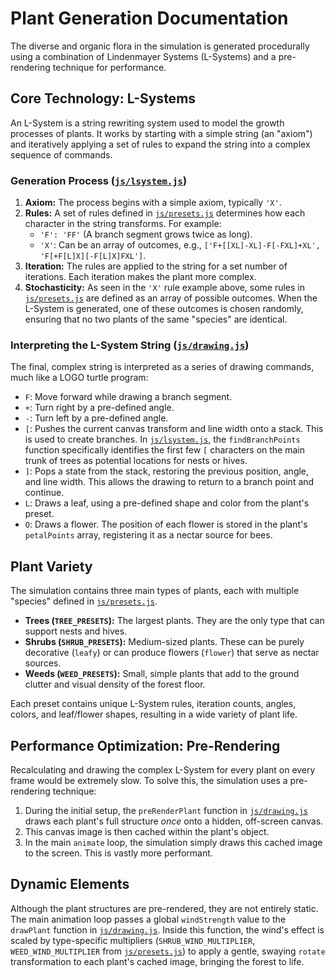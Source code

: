 # Plant Generation Documentation

The diverse and organic flora in the simulation is generated procedurally using a combination of Lindenmayer Systems (L-Systems) and a pre-rendering technique for performance.

## Core Technology: L-Systems

An L-System is a string rewriting system used to model the growth processes of plants. It works by starting with a simple string (an "axiom") and iteratively applying a set of rules to expand the string into a complex sequence of commands.

### Generation Process ([`js/lsystem.js`](js/lsystem.js))

1.  **Axiom:** The process begins with a simple axiom, typically `'X'`.
2.  **Rules:** A set of rules defined in [`js/presets.js`](js/presets.js) determines how each character in the string transforms. For example:
    -   `'F': 'FF'` (A branch segment grows twice as long).
    -   `'X'`: Can be an array of outcomes, e.g., `['F+[[XL]-XL]-F[-FXL]+XL', 'F[+F[L]X][-F[L]X]FXL']`.
3.  **Iteration:** The rules are applied to the string for a set number of iterations. Each iteration makes the plant more complex.
4.  **Stochasticity:** As seen in the `'X'` rule example above, some rules in [`js/presets.js`](js/presets.js) are defined as an array of possible outcomes. When the L-System is generated, one of these outcomes is chosen randomly, ensuring that no two plants of the same "species" are identical.

### Interpreting the L-System String ([`js/drawing.js`](js/drawing.js))

The final, complex string is interpreted as a series of drawing commands, much like a LOGO turtle program:

-   `F`: Move forward while drawing a branch segment.
-   `+`: Turn right by a pre-defined angle.
-   `-`: Turn left by a pre-defined angle.
-   `[`: Pushes the current canvas transform and line width onto a stack. This is used to create branches. In [`js/lsystem.js`](js/lsystem.js), the `findBranchPoints` function specifically identifies the first few `[` characters on the main trunk of trees as potential locations for nests or hives.
-   `]`: Pops a state from the stack, restoring the previous position, angle, and line width. This allows the drawing to return to a branch point and continue.
-   `L`: Draws a leaf, using a pre-defined shape and color from the plant's preset.
-   `O`: Draws a flower. The position of each flower is stored in the plant's `petalPoints` array, registering it as a nectar source for bees.

## Plant Variety

The simulation contains three main types of plants, each with multiple "species" defined in [`js/presets.js`](js/presets.js).

-   **Trees (`TREE_PRESETS`):** The largest plants. They are the only type that can support nests and hives.
-   **Shrubs (`SHRUB_PRESETS`):** Medium-sized plants. These can be purely decorative (`leafy`) or can produce flowers (`flower`) that serve as nectar sources.
-   **Weeds (`WEED_PRESETS`):** Small, simple plants that add to the ground clutter and visual density of the forest floor.

Each preset contains unique L-System rules, iteration counts, angles, colors, and leaf/flower shapes, resulting in a wide variety of plant life.

## Performance Optimization: Pre-Rendering

Recalculating and drawing the complex L-System for every plant on every frame would be extremely slow. To solve this, the simulation uses a pre-rendering technique:

1.  During the initial setup, the `preRenderPlant` function in [`js/drawing.js`](js/drawing.js) draws each plant's full structure *once* onto a hidden, off-screen canvas.
2.  This canvas image is then cached within the plant's object.
3.  In the main `animate` loop, the simulation simply draws this cached image to the screen. This is vastly more performant.

## Dynamic Elements

Although the plant structures are pre-rendered, they are not entirely static. The main animation loop passes a global `windStrength` value to the `drawPlant` function in [`js/drawing.js`](js/drawing.js). Inside this function, the wind's effect is scaled by type-specific multipliers (`SHRUB_WIND_MULTIPLIER`, `WEED_WIND_MULTIPLIER` from [`js/presets.js`](js/presets.js)) to apply a gentle, swaying `rotate` transformation to each plant's cached image, bringing the forest to life.
